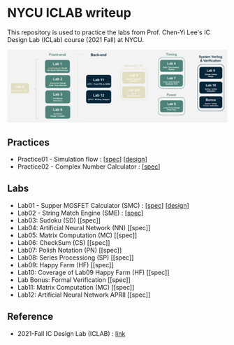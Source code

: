 # NYCU ICLAB writeup
This repository is used to practice the labs from Prof. Chen-Yi Lee's IC Design Lab (ICLab) course (2021 Fall) at NYCU.

![iclab_outline](./iclab_outline.png)

## Practices
* Practice01 - Simulation flow : [[spec](./Practices/Lab01_Practice.pdf)] [[design](./Practices/Pratcitce01/CORE.v)]
* Practice02 - Complex Number Calculator : [[spec](./Practices/Practice02/Lab02_Practice.pdf)]

## Labs
* Lab01 - Supper MOSFET Calculator (SMC) : [[spec](./Labs/Lab01/Lab01_Exercise.pdf)] [[design](./Labs/Lab01/SMC.v)]
* Lab02 - String Match Engine (SME) : [[spec](./Labs/Lab02/Lab02_Exercise.pdf)]
* Lab03: Sudoku (SD) [[spec]]
* Lab04: Artificial Neural Network (NN) [[spec]]
* Lab05: Matrix Computation (MC) [[spec]]
* Lab06: CheckSum (CS) [[spec]]
* Lab07: Polish Notation (PN) [[spec]]
* Lab08: Series Processiong (SP) [[spec]]
* Lab09: Happy Farm (HF) [[spec]]
* Lab10: Coverage of Lab09 Happy Farm (HF) [[spec]]
* Lab Bonus: Formal Verification [[spec]]
* Lab11: Matrix Computation (MC) [[spec]]
* Lab12: Artificial Neural Network APRII [[spec]]

## Reference
* 2021-Fall IC Design Lab (ICLAB) : [link](https://www.lhlaib.com/course/2021-fall-iclab)